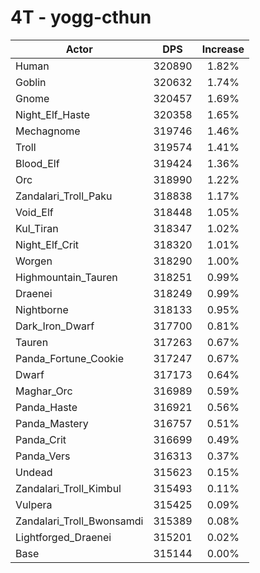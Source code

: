# 4T - yogg-cthun
| Actor | DPS | Increase |
|---|:---:|:---:|
|Human|320890|1.82%|
|Goblin|320632|1.74%|
|Gnome|320457|1.69%|
|Night_Elf_Haste|320358|1.65%|
|Mechagnome|319746|1.46%|
|Troll|319574|1.41%|
|Blood_Elf|319424|1.36%|
|Orc|318990|1.22%|
|Zandalari_Troll_Paku|318838|1.17%|
|Void_Elf|318448|1.05%|
|Kul_Tiran|318347|1.02%|
|Night_Elf_Crit|318320|1.01%|
|Worgen|318290|1.00%|
|Highmountain_Tauren|318251|0.99%|
|Draenei|318249|0.99%|
|Nightborne|318133|0.95%|
|Dark_Iron_Dwarf|317700|0.81%|
|Tauren|317263|0.67%|
|Panda_Fortune_Cookie|317247|0.67%|
|Dwarf|317173|0.64%|
|Maghar_Orc|316989|0.59%|
|Panda_Haste|316921|0.56%|
|Panda_Mastery|316757|0.51%|
|Panda_Crit|316699|0.49%|
|Panda_Vers|316313|0.37%|
|Undead|315623|0.15%|
|Zandalari_Troll_Kimbul|315493|0.11%|
|Vulpera|315425|0.09%|
|Zandalari_Troll_Bwonsamdi|315389|0.08%|
|Lightforged_Draenei|315201|0.02%|
|Base|315144|0.00%|
